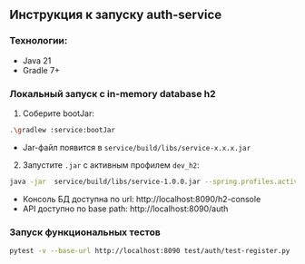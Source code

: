## Инструкция к запуску auth-service

### Технологии:

- Java 21
- Gradle 7+

### Локальный запуск с in-memory database h2

1. Соберите bootJar: 
```bash
.\gradlew :service:bootJar
```
   - Jar-файл появится в `service/build/libs/service-x.x.x.jar`

2. Запустите `.jar` с активным профилем `dev_h2`: 
```bash
java -jar  service/build/libs/service-1.0.0.jar --spring.profiles.active=dev_h2
```

- Консоль БД доступна по url: http://localhost:8090/h2-console
- API доступно по base path: http://localhost:8090/auth

### Запуск функциональных тестов
 ```bash
 pytest -v --base-url http://localhost:8090 test/auth/test-register.py
 ```